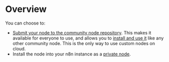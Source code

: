 # Overview

You can choose to:

* [Submit your node to the community node repository](/integrations/creating-nodes/deploy/submit-community-nodes/). This makes it available for everyone to use, and allows you to [install and use it](/integrations/community-nodes/installation/) like any other community node. This is the only way to use custom nodes on cloud.
* Install the node into your n8n instance as a [private node](/integrations/creating-nodes/deploy/install-private-nodes/).